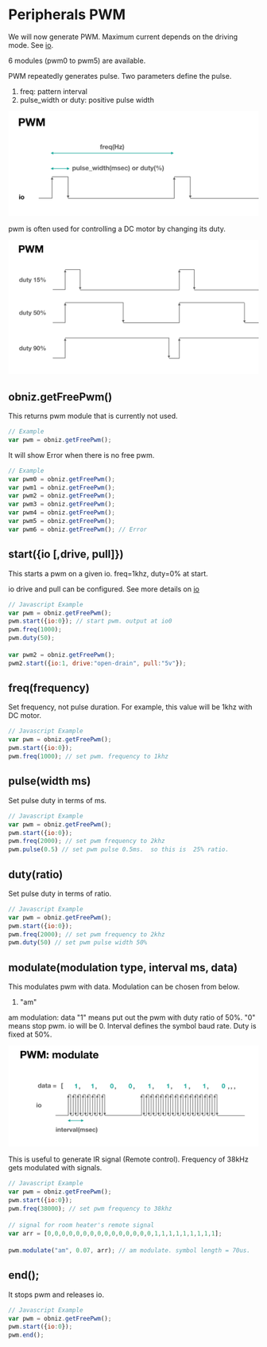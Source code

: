# Peripherals PWM
We will now generate PWM.
Maximum current depends on the driving mode. See [io](./io).

6 modules (pwm0 to pwm5) are available.

PWM repeatedly generates pulse.
Two parameters define the pulse.

1. freq: pattern interval
2. pulse_width or duty: positive pulse width

![](./images/pwm_0.png)

pwm is often used for controlling a DC motor by changing its duty.

![](./images/pwm_1.png)

## obniz.getFreePwm()
This returns pwm module that is currently not used.

```Javascript
// Example
var pwm = obniz.getFreePwm();
```
It will show Error when there is no free pwm.
```Javascript
// Example
var pwm0 = obniz.getFreePwm();
var pwm1 = obniz.getFreePwm();
var pwm2 = obniz.getFreePwm();
var pwm3 = obniz.getFreePwm();
var pwm4 = obniz.getFreePwm();
var pwm5 = obniz.getFreePwm();
var pwm6 = obniz.getFreePwm(); // Error
```

## start({io [,drive, pull]})
This starts a pwm on a given io.
freq=1khz, duty=0% at start.

io drive and pull can be configured. See more details on [io](./io)

```Javascript
// Javascript Example
var pwm = obniz.getFreePwm();
pwm.start({io:0}); // start pwm. output at io0
pwm.freq(1000);
pwm.duty(50);

var pwm2 = obniz.getFreePwm();
pwm2.start({io:1, drive:"open-drain", pull:"5v"});
```
## freq(frequency)
Set frequency, not pulse duration.
For example, this value will be 1khz with DC motor.

```Javascript
// Javascript Example
var pwm = obniz.getFreePwm();
pwm.start({io:0});
pwm.freq(1000); // set pwm. frequency to 1khz
```
## pulse(width ms)
Set pulse duty in terms of ms.

```Javascript
// Javascript Example
var pwm = obniz.getFreePwm();
pwm.start({io:0});
pwm.freq(2000); // set pwm frequency to 2khz
pwm.pulse(0.5) // set pwm pulse 0.5ms.  so this is  25% ratio.
```
## duty(ratio)
Set pulse duty in terms of ratio.

```Javascript
// Javascript Example
var pwm = obniz.getFreePwm();
pwm.start({io:0});
pwm.freq(2000); // set pwm frequency to 2khz
pwm.duty(50) // set pwm pulse width 50%
```

## modulate(modulation type, interval ms, data)
This modulates pwm with data.
Modulation can be chosen from below.

1. "am"

am modulation: data "1" means put out the pwm with duty ratio of 50%. "0" means stop pwm. io will be 0.
Interval defines the symbol baud rate. 
Duty is fixed at 50%.

![](./images/pwm_modu.png)

This is useful to generate IR signal (Remote control).
Frequency of 38kHz gets modulated with signals.

```Javascript
// Javascript Example
var pwm = obniz.getFreePwm();
pwm.start({io:0});
pwm.freq(38000); // set pwm frequency to 38khz

// signal for room heater's remote signal
var arr = [0,0,0,0,0,0,0,0,0,0,0,0,0,0,0,1,1,1,1,1,1,1,1,1];

pwm.modulate("am", 0.07, arr); // am modulate. symbol length = 70us.
```
## end();
It stops pwm and releases io.

```Javascript
// Javascript Example
var pwm = obniz.getFreePwm();
pwm.start({io:0});
pwm.end();
```